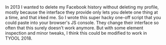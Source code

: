 In 2013 I wanted to delete my Facebook history without deleting my profile, mostly because the interface they provide only lets you delete one thing at a time, and that irked me. So I wrote this super hacky one-off script that you could paste into your browser's JS console. They change their interface so often that this surely doesn't work anymore. But with some element inspection and minor tweaks, I think this could be modified to work in TYOOL 2018.